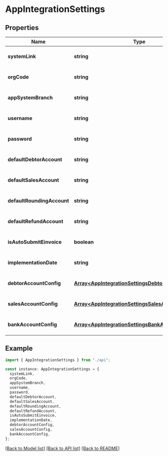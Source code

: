 # AppIntegrationSettings

## Properties

| Name                       | Type                                                                                                       | Description | Notes                             |
| -------------------------- | ---------------------------------------------------------------------------------------------------------- | ----------- | --------------------------------- |
| **systemLink**             | **string**                                                                                                 |             | [optional] [default to undefined] |
| **orgCode**                | **string**                                                                                                 |             | [optional] [default to undefined] |
| **appSystemBranch**        | **string**                                                                                                 |             | [optional] [default to undefined] |
| **username**               | **string**                                                                                                 |             | [optional] [default to undefined] |
| **password**               | **string**                                                                                                 |             | [optional] [default to undefined] |
| **defaultDebtorAccount**   | **string**                                                                                                 |             | [optional] [default to undefined] |
| **defaultSalesAccount**    | **string**                                                                                                 |             | [optional] [default to undefined] |
| **defaultRoundingAccount** | **string**                                                                                                 |             | [optional] [default to undefined] |
| **defaultRefundAccount**   | **string**                                                                                                 |             | [optional] [default to undefined] |
| **isAutoSubmitEinvoice**   | **boolean**                                                                                                |             | [optional] [default to undefined] |
| **implementationDate**     | **string**                                                                                                 |             | [optional] [default to undefined] |
| **debtorAccountConfig**    | [**Array&lt;AppIntegrationSettingsDebtorAccountConfig&gt;**](AppIntegrationSettingsDebtorAccountConfig.md) |             | [optional] [default to undefined] |
| **salesAccountConfig**     | [**Array&lt;AppIntegrationSettingsSalesAccountConfig&gt;**](AppIntegrationSettingsSalesAccountConfig.md)   |             | [optional] [default to undefined] |
| **bankAccountConfig**      | [**Array&lt;AppIntegrationSettingsBankAccountConfig&gt;**](AppIntegrationSettingsBankAccountConfig.md)     |             | [optional] [default to undefined] |

## Example

```typescript
import { AppIntegrationSettings } from "./api";

const instance: AppIntegrationSettings = {
  systemLink,
  orgCode,
  appSystemBranch,
  username,
  password,
  defaultDebtorAccount,
  defaultSalesAccount,
  defaultRoundingAccount,
  defaultRefundAccount,
  isAutoSubmitEinvoice,
  implementationDate,
  debtorAccountConfig,
  salesAccountConfig,
  bankAccountConfig,
};
```

[[Back to Model list]](../README.md#documentation-for-models) [[Back to API list]](../README.md#documentation-for-api-endpoints) [[Back to README]](../README.md)
